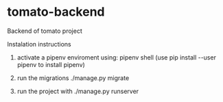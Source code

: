 # tomato-backend
Backend of tomato project

Instalation instructions
1. activate a pipenv enviroment using:
pipenv shell
(use pip install --user pipenv to install pipenv)

2. run the migrations
./manage.py migrate

2. run the project with
./manage.py runserver
